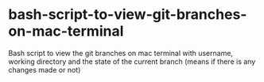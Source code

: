 # bash-script-to-view-git-branches-on-mac-terminal
Bash script to view the git branches on mac terminal with username, working directory and the state of the current branch (means if there is any changes made or not)
